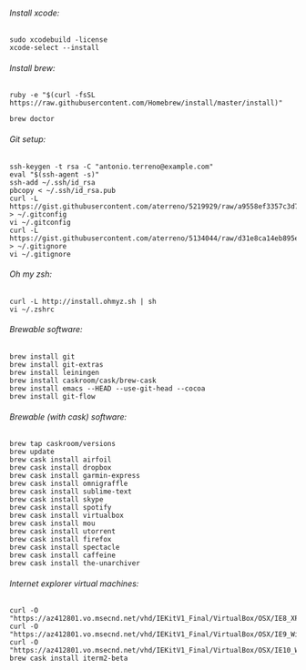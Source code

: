 ###### Install xcode:

	sudo xcodebuild -license	
	xcode-select --install    

###### Install brew:

	ruby -e "$(curl -fsSL https://raw.githubusercontent.com/Homebrew/install/master/install)"
	
	brew doctor
	
###### Git setup:

	ssh-keygen -t rsa -C "antonio.terreno@example.com"
	eval "$(ssh-agent -s)"
	ssh-add ~/.ssh/id_rsa
	pbcopy < ~/.ssh/id_rsa.pub	
	curl -L https://gist.githubusercontent.com/aterreno/5219929/raw/a9558ef3357c3d7ea730b67fe411fe9313d307d3/.gitconfig > ~/.gitconfig
	vi ~/.gitconfig
	curl -L https://gist.githubusercontent.com/aterreno/5134044/raw/d31e8ca14eb895e77a85652da3869dc29af38f8a/.gitignore > ~/.gitignore 
	vi ~/.gitignore
	
###### Oh my zsh:

	curl -L http://install.ohmyz.sh | sh
	vi ~/.zshrc

###### Brewable software: 

	brew install git
	brew install git-extras
	brew install leiningen
	brew install caskroom/cask/brew-cask
	brew install emacs --HEAD --use-git-head --cocoa
	brew install git-flow

###### Brewable (with cask) software: 	
	
	brew tap caskroom/versions
	brew update
	brew cask install airfoil	
	brew cask install dropbox
	brew cask install garmin-express
	brew cask install omnigraffle
	brew cask install sublime-text
	brew cask install skype
	brew cask install spotify
	brew cask install virtualbox
	brew cask install mou
	brew cask install utorrent
	brew cask install firefox
	brew cask install spectacle
	brew cask install caffeine
	brew cask install the-unarchiver

###### Internet explorer virtual machines:

	curl -O "https://az412801.vo.msecnd.net/vhd/IEKitV1_Final/VirtualBox/OSX/IE8_XP/IE8.XP.For.MacVirtualBox.ova"
	curl -O "https://az412801.vo.msecnd.net/vhd/IEKitV1_Final/VirtualBox/OSX/IE9_Win7/IE9.Win7.For.MacVirtualBox.part{1.sfx,2.rar,3.rar,4.rar,5.rar}"
	curl -O "https://az412801.vo.msecnd.net/vhd/IEKitV1_Final/VirtualBox/OSX/IE10_Win8/IE10.Win8.For.MacVirtualBox.part{1.sfx,2.rar,3.rar}"
	brew cask install iterm2-beta
	
